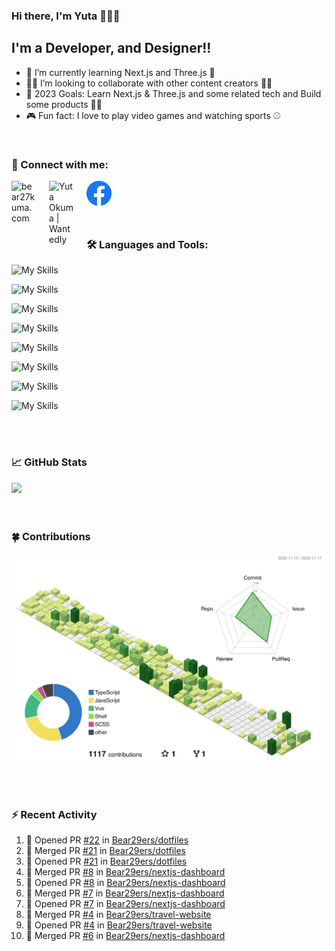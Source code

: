 ### Hi there, I'm Yuta 🤟🏻🐻

## I'm a Developer, and Designer!!

- 🌱 I’m currently learning Next.js and Three.js 🤣
- 👬🏻 I’m looking to collaborate with other content creators 👋🏻
- 🥅 2023 Goals: Learn Next.js & Three.js and some related tech and Build some products 💪🏻
- 🎮 Fun fact: I love to play video games and watching sports ⚾️

<br />

### :wave: Connect with me:

[<img align="left" alt="bear27kuma.com" width="40px" src="https://user-images.githubusercontent.com/39920490/156489586-f125813b-e344-46d6-9306-f5786684b976.jpg" style="margin-right: 20px;" />](https://bear29ers.github.io/)
[<img align="left" alt="Yuta Okuma | Wantedly" width="40px" src="https://user-images.githubusercontent.com/39920490/156489528-fdc520d6-10f1-43b6-8bf8-fadf8dcf1a90.jpg" style="margin-right: 20px;" />](https://www.wantedly.com/id/yuta_okuma_b)
[<img align="left" alt="Yuta Okuma | Facebook" width="40px" src="https://github.com/github/explore/blob/main/topics/facebook/facebook.png?raw=true" style="margin-right: 20px;" />](https://www.facebook.com/kumakuma1129/)

[//]: # '[<img align="left" alt="Yuta Okuma | Instagram" width="40px" src="https://github.com/github/explore/blob/main/topics/instagram/instagram.png?raw=true" />](https://www.instagram.com/bear_27earl/)'

<br />
<br />
<br />
<br />

### :hammer_and_wrench: Languages and Tools:

![My Skills](https://skillicons.dev/icons?i=html,css,sass,tailwind,bootstrap,js,ts)

![My Skills](https://skillicons.dev/icons?i=jquery,threejs,react,emotion,styledcomponents,materialui,nextjs)

![My Skills](https://skillicons.dev/icons?i=vercel,vue,nuxt,vite,nodejs,express,jest)

![My Skills](https://skillicons.dev/icons?i=regex,webpack,babel,php,laravel,mysql,sqlite)

![My Skills](https://skillicons.dev/icons?i=docker,git,github,githubactions,aws,gcp,firebase)

![My Skills](https://skillicons.dev/icons?i=vim,neovim,linux,bash,lua,markdown,svg)

![My Skills](https://skillicons.dev/icons?i=idea,vscode,atom,figma,xd,ps,ai)

![My Skills](https://skillicons.dev/icons?i=pr,ae,postman,sentry,codepen,stackoverflow,discord)

<br />
<br />

### :chart_with_upwards_trend: GitHub Stats

<div style="display: flex;">
    <a href="https://github.com/Bear29ers">
        <img height="220px;" src="https://github-readme-stats-bear29ers.vercel.app/api?username=Bear29ers&show_icons=true&theme=bear">
    </a>
</div>

<br />
<br />

### :four_leaf_clover: Contributions

![](./profile-3d-contrib/profile-green-animate.svg)

<br />
<br />

### :zap: Recent Activity

<!--START_SECTION:activity-->

1. 💪 Opened PR [#22](https://github.com/Bear29ers/dotfiles/pull/22) in [Bear29ers/dotfiles](https://github.com/Bear29ers/dotfiles)
2. 🎉 Merged PR [#21](https://github.com/Bear29ers/dotfiles/pull/21) in [Bear29ers/dotfiles](https://github.com/Bear29ers/dotfiles)
3. 💪 Opened PR [#21](https://github.com/Bear29ers/dotfiles/pull/21) in [Bear29ers/dotfiles](https://github.com/Bear29ers/dotfiles)
4. 🎉 Merged PR [#8](https://github.com/Bear29ers/nextjs-dashboard/pull/8) in [Bear29ers/nextjs-dashboard](https://github.com/Bear29ers/nextjs-dashboard)
5. 💪 Opened PR [#8](https://github.com/Bear29ers/nextjs-dashboard/pull/8) in [Bear29ers/nextjs-dashboard](https://github.com/Bear29ers/nextjs-dashboard)
6. 🎉 Merged PR [#7](https://github.com/Bear29ers/nextjs-dashboard/pull/7) in [Bear29ers/nextjs-dashboard](https://github.com/Bear29ers/nextjs-dashboard)
7. 💪 Opened PR [#7](https://github.com/Bear29ers/nextjs-dashboard/pull/7) in [Bear29ers/nextjs-dashboard](https://github.com/Bear29ers/nextjs-dashboard)
8. 🎉 Merged PR [#4](https://github.com/Bear29ers/travel-website/pull/4) in [Bear29ers/travel-website](https://github.com/Bear29ers/travel-website)
9. 💪 Opened PR [#4](https://github.com/Bear29ers/travel-website/pull/4) in [Bear29ers/travel-website](https://github.com/Bear29ers/travel-website)
10. 🎉 Merged PR [#6](https://github.com/Bear29ers/nextjs-dashboard/pull/6) in [Bear29ers/nextjs-dashboard](https://github.com/Bear29ers/nextjs-dashboard)

<!--END_SECTION:activity-->
